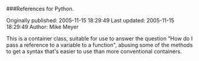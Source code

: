 ###References for Python.

Originally published: 2005-11-15 18:29:49
Last updated: 2005-11-15 18:29:49
Author: Mike Meyer

This is a container class, suitable for use to answer the question "How do I pass a reference to a variable to a function", abusing some of the methods to get a syntax that's easier to use than more conventional containers.